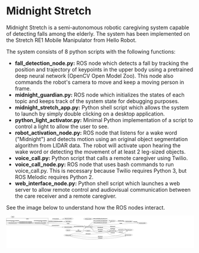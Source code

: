 # Midnight Stretch
Midnight Stretch is a semi-autonomous robotic caregiving system capable of detecting falls among the elderly. The system has been implemented on the Stretch RE1 Mobile Manipulator from Hello Robot.

The system consists of 8 python scripts with the following functions:
- **fall_detection_node.py:** ROS node which detects a fall by tracking the position and trajectory of keypoints in the upper body using a pretrained deep neural network (OpenCV Open Model Zoo). This node also commands the robot's camera to move and keep a moving person in frame.
- **midnight_guardian.py:** ROS node which initializes the states of each topic and keeps track of the system state for debugging purposes.
- **midnight_stretch_app.py:** Python shell script which allows the system to launch by simply double clicking on a desktop application.
- **python_light_activator.py:** Minimal Python implementation of a script to control a light to allow the user to see.
- **robot_activation_node.py:** ROS node that listens for a wake word ("Midnight") and detects motion using an original object segmentation algorithm from LIDAR data. The robot will activate upon hearing the wake word or detecting the movement of at least 2 leg-sized objects.
- **voice_call.py:** Python script that calls a remote caregiver using Twilio.
- **voice_call_node.py:** ROS node that uses bash commands to run voice_call.py. This is necessary because Twilio requires Python 3, but ROS Melodic requires Python 2.
- **web_interface_node.py:** Python shell script which launches a web server to allow remote control and audiovisual communication between the care receiver and a remote caregiver.

See the image below to understand how the ROS nodes interact.

![Alt text](midnight_stretch_node_mapping.svg?raw=true "Title")
